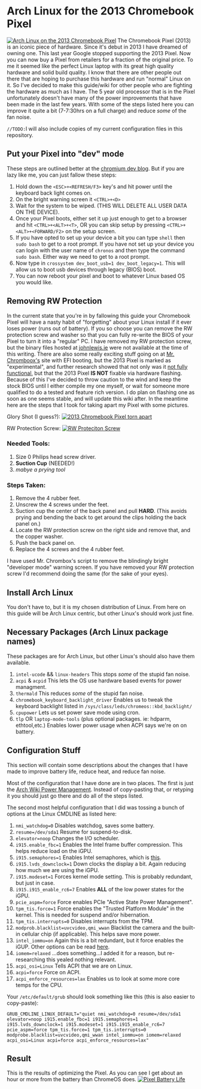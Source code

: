 # Arch Linux for the 2013 Chromebook Pixel
<a href="http://imgur.com/OIyd6iQ"><img src="http://i.imgur.com/OIyd6iQ.jpg" title="Arch Linux on the 2013 Chromebook Pixel" /></a>
The Chromebook Pixel (2013) is an iconic piece of hardware. Since it's debut in 2013 I have dreamed of owning one. This last year Google stopped supporting the 2013 Pixel. Now you can now buy a Pixel from retailers for a fraction of the original price. To me it seemed like the perfect Linux laptop with its great high quality hardware and solid build quality. I know that there are other people out there that are hoping to purchase this hardware and run "normal" Linux on it. So I've decided to make this guide/wiki for other people who are fighting the hardware as much as I have. The 5 year old processor that is in the Pixel unfortunately doesn't have many of the power improvements that have been made in the last few years. With some of the steps listed here you can improve it quite a bit (7-7:30hrs on a full charge) and reduce *some* of the fan noise.

`//TODO:`I will also include copies of my current configuration files in this repository.

## Put your Pixel into "dev" mode
These steps are outlined better at the [chromium dev blog](https://www.chromium.org/chromium-os/developer-information-for-chrome-os-devices/chromebook-pixel). But if you are lazy like me, you can just fallow these steps:
1. Hold down the `<ESC>+<REFRESH/F3>` key's and hit power until the keyboard back light comes on.
2. On the bright warning screen it `<CTRL>+<D>`
3. Wait for the system to be wiped. (THIS WILL DELETE ALL USER DATA ON THE DEVICE).
4. Once your Pixel boots, either set it up just enough to get to a browser and hit `<CTRL>+<ALT>+<T>`, OR you can skip setup by pressing `<CTRL>+<ALT>+<FORWARD/F2>` on the setup screen.
5. If you have opted to set up your device a bit you can type `shell` then `sudo bash` to get to a root prompt. If you have not set up your device you can login with the user name of `chronos` and then type the command `sudo bash`. Either way we need to get to a root prompt.
6. Now type in `crossystem dev_boot_usb=1 dev_boot_legacy=1`. This will allow us to boot usb devices through legacy (BIOS) boot.
7. You can now reboot your pixel and boot to whatever Linux based OS you would like.

## Removing RW Protection
In the current state that you're in by fallowing this guide your Chromebook Pixel will have a nasty habit of "forgetting" about your Linux install if it ever loses power (runs out of battery). If you so choose you can remove the RW protection screw and washer so that you can fully re-write the BIOS of your Pixel to turn it into a "regular" PC. I have removed my RW protection screw, but the binary files hosted at [johnlewis.ie](https://johnlewis.ie/Chromebook-ROMs/) were not available at the time of this writing. There are also some really exciting stuff going on at [Mr. Chromboox's](https://mrchromebox.tech/#home) site with EFI booting, but the 2013 Pixel is marked as "experimental", and further research showed that not only was it [not fully functional](https://www.reddit.com/r/chromeos/comments/5rx4pk/flashing_the_bios_of_the_chromebook_pixel/), but that the 2013 Pixel **IS NOT** fixable via hardware flashing. Because of this I've decided to throw caution to the wind and keep the stock BIOS until I either compile my one myself, or wait for someone more qualified to do a tested and feature rich version. I do plan on flashing one as soon as one seems stable, and will update this wiki after. In the meantime here are the steps that I took for taking apart my Pixel with some pictures.

Glory Shot (I guess?):
<a href="http://imgur.com/yMDpRAl"><img src="http://i.imgur.com/yMDpRAl.jpg" title="2013 Chromebook Pixel torn apart" /></a>

RW Protection Screw:
<a href="http://imgur.com/s6AzHyM"><img src="http://i.imgur.com/s6AzHyM.jpg" title="RW Proteciton Screw" /></a>

### Needed Tools:
1. Size 0 Philips head screw driver.
2. **Suction Cup** (NEEDED!)
3. *mabye a prying tool*

### Steps Taken:
1. Remove the 4 rubber feet.
2. Unscrew the 4 screws under the feet.
3. Suction cup the center of the back panel and pull **HARD**. (This avoids prying and bending the back to get around the clips holding the back panel on.)
4. Locate the RW protection screw on the right side and remove that, and the copper washer.
5. Push the back panel on.
6. Replace the 4 screws and the 4 rubber feet.

I have used Mr. Chrombox's script to remove the blindingly bright "developer mode" warning screen. If you have removed your RW protection screw I'd recommend doing the same (for the sake of your eyes).

## Install Arch Linux
You don't have to, but it is my chosen distribution of Linux.
From here on this guide will be Arch Linux centric, but other Linux's should work just fine.

## Necessary Packages (Arch Linux package names)
These packages are for Arch Linux, but other Linux's should also have them available.
1. `intel-ucode` && `linux-headers` This stops *some* of the stupid fan noise.
2. `acpi` & `acpid` This lets the OS use hardware based events for power managment.
3. `thermald` This reduces *some* of the stupid fan noise.
4. `chromebook_keyboard_backlight_driver` Enables us to tweak the keyboard backlight listed in `/sys/class/leds/chromeos::kbd_backlight/`
5. `cpupower` Lets us set power save mode using cron.
6. `tlp` OR `laptop-mode-tools` (plus optional packages. ie: hdparm, ethtool,etc.) Enables lower power usage when ACPI says we're on on battery.

## Configuration Stuff
This section will contain some descriptions about the changes that I have made to improve battery life, reduce heat, and reduce fan noise.

Most of the configuration that I have done are in two places. The first is just the [Arch Wiki Power Management](https://wiki.archlinux.org/index.php/Power_management). Instead of copy-pasting that, or retyping it you should just go there and do all of the steps listed.

The second most helpful configuration that I did was tossing a bunch of options at the Linux CMDLINE as listed here:
1. `nmi_watchdog=0` Disables watchdog, saves some battery.
2. `resume=/dev/sda1` Resume for suspend-to-disk.
3. `elevator=noop` Changes the I/O scheduler.
4. `i915.enable_fbc=1` Enables the Intel frame buffer compression. This helps reduce load on the iGPU.
5. `i915.semaphores=1` Enables Intel semaphores, which is [this](https://en.wikipedia.org/wiki/Semaphore_(programming)).
6. `i915.lvds_downclock=1` Down clocks the display a bit. Again reducing how much we are using the iGPU.
7. `i915.modeset=1` Forces kernel mode setting. This is probably redundant, but just in case.
8. `i915.i915_enable_rc6=7` Enables **ALL** of the low power states for the iGPU.
9. `pcie_aspm=force` Force enables PCIe "Active State Power Management".
10. `tpm_tis.force=1` Force enables the "Trusted Platform Module" in the kernel. This is needed for suspend and/or hibernation.
11. `tpm_tis.interrupts=0` Disables interrupts from the TPM.
12. `modprob.blacklist=uvcvideo,qmi_wwan` Blacklist the camera and the built-in cellular chip (if applicable). This helps save more power.
13. `intel_iommu=on` Again this is a bit redundant, but it force enables the iGUP. Other options can be read [here](https://www.kernel.org/doc/Documentation/Intel-IOMMU.txt).
14. `iomem=relaxed` ...does something...I added it for a reason, but re-researching this yealed nothing relevant.
15. `acpi_osi=Linux` Tells ACPI that we are on Linux.
16. `acpi=force` Force on ACPI.
17. `acpi_enforce_resources=lax` Enables us to look at some more core temps for the CPU.

Your `/etc/default/grub` should look something like this (this is also easier to copy-paste):
~~~~
GRUB_CMDLINE_LINUX_DEFAULT="quiet nmi_watchdog=0 resume=/dev/sda1 elevator=noop i915.enable_fbc=1 i915.semaphores=1 i915.lvds_downclock=1 i915.modeset=1 i915.i915_enable_rc6=7 pcie_aspm=force tpm_tis.force=1 tpm_tis.interrupts=0 modprobe.blacklist=uvcvideo,qmi_wwan intel_iommu=on iomem=relaxed acpi_osi=Linux acpi=force acpi_enforce_resources=lax"
~~~~

## Result
This is the results of optimizing the Pixel. As you can see I get about an hour or more from the battery than ChromeOS does.
<a href="http://imgur.com/CzhMoai"><img src="http://i.imgur.com/CzhMoai.png" title="Pixel Battery Life" /></a>
